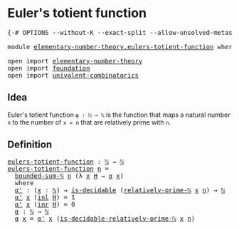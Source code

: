 # Euler's totient function

<pre class="Agda"><a id="37" class="Symbol">{-#</a> <a id="41" class="Keyword">OPTIONS</a> <a id="49" class="Pragma">--without-K</a> <a id="61" class="Pragma">--exact-split</a> <a id="75" class="Pragma">--allow-unsolved-metas</a> <a id="98" class="Symbol">#-}</a>

<a id="103" class="Keyword">module</a> <a id="110" href="elementary-number-theory.eulers-totient-function.html" class="Module">elementary-number-theory.eulers-totient-function</a> <a id="159" class="Keyword">where</a>

<a id="166" class="Keyword">open</a> <a id="171" class="Keyword">import</a> <a id="178" href="elementary-number-theory.html" class="Module">elementary-number-theory</a>
<a id="203" class="Keyword">open</a> <a id="208" class="Keyword">import</a> <a id="215" href="foundation.html" class="Module">foundation</a>
<a id="226" class="Keyword">open</a> <a id="231" class="Keyword">import</a> <a id="238" href="univalent-combinatorics.html" class="Module">univalent-combinatorics</a>
</pre>
## Idea

Euler's totient function `φ : ℕ → ℕ` is the function that maps a natural number `n` to the number of `x < n` that are relatively prime with `n`.

## Definition

<pre class="Agda"><a id="eulers-totient-function"></a><a id="445" href="elementary-number-theory.eulers-totient-function.html#445" class="Function">eulers-totient-function</a> <a id="469" class="Symbol">:</a> <a id="471" href="elementary-number-theory.natural-numbers.html#1444" class="Datatype">ℕ</a> <a id="473" class="Symbol">→</a> <a id="475" href="elementary-number-theory.natural-numbers.html#1444" class="Datatype">ℕ</a>
<a id="477" href="elementary-number-theory.eulers-totient-function.html#445" class="Function">eulers-totient-function</a> <a id="501" href="elementary-number-theory.eulers-totient-function.html#501" class="Bound">n</a> <a id="503" class="Symbol">=</a>
  <a id="507" href="elementary-number-theory.sums-of-natural-numbers.html#1749" class="Function">bounded-sum-ℕ</a> <a id="521" href="elementary-number-theory.eulers-totient-function.html#501" class="Bound">n</a> <a id="523" class="Symbol">(λ</a> <a id="526" href="elementary-number-theory.eulers-totient-function.html#526" class="Bound">x</a> <a id="528" href="elementary-number-theory.eulers-totient-function.html#528" class="Bound">H</a> <a id="530" class="Symbol">→</a> <a id="532" href="elementary-number-theory.eulers-totient-function.html#644" class="Function">α</a> <a id="534" href="elementary-number-theory.eulers-totient-function.html#526" class="Bound">x</a><a id="535" class="Symbol">)</a>
  <a id="539" class="Keyword">where</a>
  <a id="547" href="elementary-number-theory.eulers-totient-function.html#547" class="Function">α&#39;</a> <a id="550" class="Symbol">:</a> <a id="552" class="Symbol">(</a><a id="553" href="elementary-number-theory.eulers-totient-function.html#553" class="Bound">x</a> <a id="555" class="Symbol">:</a> <a id="557" href="elementary-number-theory.natural-numbers.html#1444" class="Datatype">ℕ</a><a id="558" class="Symbol">)</a> <a id="560" class="Symbol">→</a> <a id="562" href="foundation.decidable-types.html#1741" class="Function">is-decidable</a> <a id="575" class="Symbol">(</a><a id="576" href="elementary-number-theory.relatively-prime-natural-numbers.html#940" class="Function">relatively-prime-ℕ</a> <a id="595" href="elementary-number-theory.eulers-totient-function.html#553" class="Bound">x</a> <a id="597" href="elementary-number-theory.eulers-totient-function.html#501" class="Bound">n</a><a id="598" class="Symbol">)</a> <a id="600" class="Symbol">→</a> <a id="602" href="elementary-number-theory.natural-numbers.html#1444" class="Datatype">ℕ</a>
  <a id="606" href="elementary-number-theory.eulers-totient-function.html#547" class="Function">α&#39;</a> <a id="609" href="elementary-number-theory.eulers-totient-function.html#609" class="Bound">x</a> <a id="611" class="Symbol">(</a><a id="612" href="foundation.coproduct-types.html#1239" class="InductiveConstructor">inl</a> <a id="616" href="elementary-number-theory.eulers-totient-function.html#616" class="Bound">H</a><a id="617" class="Symbol">)</a> <a id="619" class="Symbol">=</a> <a id="621" class="Number">1</a>
  <a id="625" href="elementary-number-theory.eulers-totient-function.html#547" class="Function">α&#39;</a> <a id="628" href="elementary-number-theory.eulers-totient-function.html#628" class="Bound">x</a> <a id="630" class="Symbol">(</a><a id="631" href="foundation.coproduct-types.html#1262" class="InductiveConstructor">inr</a> <a id="635" href="elementary-number-theory.eulers-totient-function.html#635" class="Bound">H</a><a id="636" class="Symbol">)</a> <a id="638" class="Symbol">=</a> <a id="640" class="Number">0</a>
  <a id="644" href="elementary-number-theory.eulers-totient-function.html#644" class="Function">α</a> <a id="646" class="Symbol">:</a> <a id="648" href="elementary-number-theory.natural-numbers.html#1444" class="Datatype">ℕ</a> <a id="650" class="Symbol">→</a> <a id="652" href="elementary-number-theory.natural-numbers.html#1444" class="Datatype">ℕ</a>
  <a id="656" href="elementary-number-theory.eulers-totient-function.html#644" class="Function">α</a> <a id="658" href="elementary-number-theory.eulers-totient-function.html#658" class="Bound">x</a> <a id="660" class="Symbol">=</a> <a id="662" href="elementary-number-theory.eulers-totient-function.html#547" class="Function">α&#39;</a> <a id="665" href="elementary-number-theory.eulers-totient-function.html#658" class="Bound">x</a> <a id="667" class="Symbol">(</a><a id="668" href="elementary-number-theory.relatively-prime-natural-numbers.html#1456" class="Function">is-decidable-relatively-prime-ℕ</a> <a id="700" href="elementary-number-theory.eulers-totient-function.html#658" class="Bound">x</a> <a id="702" href="elementary-number-theory.eulers-totient-function.html#501" class="Bound">n</a><a id="703" class="Symbol">)</a>
</pre>